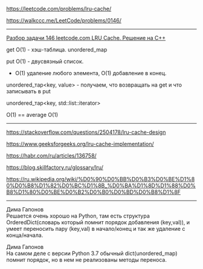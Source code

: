 https://leetcode.com/problems/lru-cache/

https://walkccc.me/LeetCode/problems/0146/

____

[Разбор задачи 146 leetcode.com LRU Cache. Решение на C++](https://www.youtube.com/watch?v=KptTnhWtBZY)

get O(1) - хэш-таблица. unordered_map

put O(1) - двусвязный список.

- O(1) удаление любого элемента, O(1) добавление в конец.

unordered_тар<key, value> - получаем, что возвращать на get и что записывать в put

unordered_тар<key, std::list<key>::iterator>

O(1) == average O(1)

___

https://stackoverflow.com/questions/2504178/lru-cache-design

https://www.geeksforgeeks.org/lru-cache-implementation/

https://habr.com/ru/articles/136758/

https://blog.skillfactory.ru/glossary/lru/

https://ru.wikipedia.org/wiki/%D0%90%D0%BB%D0%B3%D0%BE%D1%80%D0%B8%D1%82%D0%BC%D1%8B_%D0%BA%D1%8D%D1%88%D0%B8%D1%80%D0%BE%D0%B2%D0%B0%D0%BD%D0%B8%D1%8F

___

Дима Гапонов  
​Решается очень хорошо на Python, там есть структура OrderedDict(словарь который помнит порядок добавления (key,val)), и умеет переносить пару (key,val) в начало/конец и так же удаление с конца/начала.

Дима Гапонов  
​На самом деле с версии Python 3.7 обычный dict(unordered_map) помнит порядок, но в нем не реализованы методы переноса.
